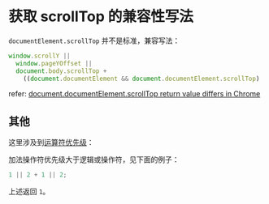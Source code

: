 # 获取 scrollTop 的兼容性写法

`documentElement.scrollTop` 并不是标准，兼容写法：

```js
window.scrollY ||
  window.pageYOffset ||
  document.body.scrollTop +
    ((document.documentElement && document.documentElement.scrollTop) || 0);
```

refer: [document.documentElement.scrollTop return value differs in Chrome](https://stackoverflow.com/questions/20514596/document-documentelement-scrolltop-return-value-differs-in-chrome)

## 其他

这里涉及到[运算符优先级](https://developer.mozilla.org/zh-CN/docs/Web/JavaScript/Reference/Operators/Operator_Precedence)：

加法操作符优先级大于逻辑或操作符，见下面的例子：

```js
1 || 2 + 1 || 2;
```

上述返回 `1`。
